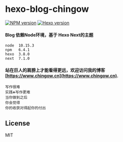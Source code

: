 # hexo-blog-chingow

 [![NPM version](https://badge.fury.io/js/hexo.svg)](https://badge.fury.io/js/hexo)   [![Hexo version](https://img.shields.io/badge/hexo-3.8.0-blue.svg)](http://hexo.io) 

#### Blog 依赖Node环境，基于 Hexo Next的主题
``` 
node  10.15.3 
npm   6.4.1 
hexo  3.8.0
next  7.1.0 
```
#### 站在巨人的肩膀上才能看得更远，欢迎访问我的博客 [https://www.chingow.cn](https://www.chingow.cn).
```
写作很难
实践➕️写作更难
当你做到之后
你会觉得
你的收获对得起你的付出
```

## License
MIT
